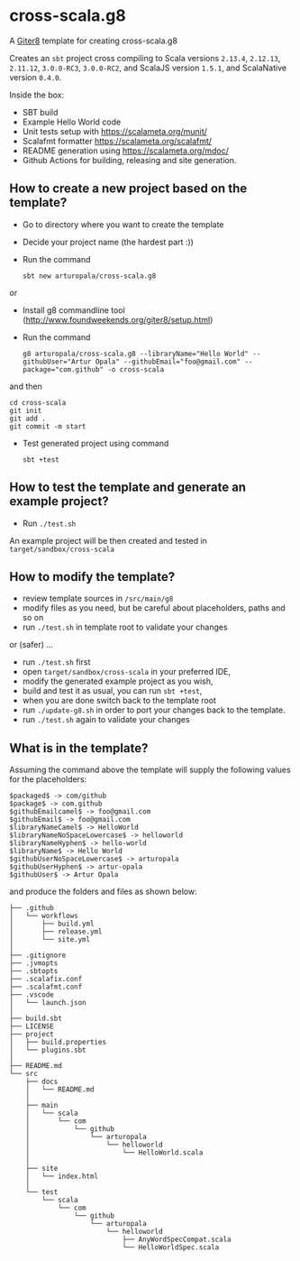 cross-scala.g8
===

A [Giter8](http://www.foundweekends.org/giter8/) template for creating cross-scala.g8

Creates an `sbt` project cross compiling to Scala versions `2.13.4`, `2.12.13`, `2.11.12`, `3.0.0-RC3`, `3.0.0-RC2`, 
and ScalaJS version `1.5.1`, and ScalaNative version `0.4.0`.

Inside the box:
 - SBT build
 - Example Hello World code
 - Unit tests setup with <https://scalameta.org/munit/>
 - Scalafmt formatter <https://scalameta.org/scalafmt/>
 - README generation using  <https://scalameta.org/mdoc/>
 - Github Actions for building, releasing and site generation.

How to create a new project based on the template?
---

* Go to directory where you want to create the template
* Decide your project name (the hardest part :))
* Run the command

    `sbt new arturopala/cross-scala.g8`

or    

* Install g8 commandline tool (http://www.foundweekends.org/giter8/setup.html)
* Run the command

    `g8 arturopala/cross-scala.g8 --libraryName="Hello World" --githubUser="Artur Opala" --githubEmail="foo@gmail.com" --package="com.github" -o cross-scala`
    
and then
    
    cd cross-scala
    git init
	git add .
	git commit -m start
  
* Test generated project using command 

    `sbt +test`
    

How to test the template and generate an example project?
---

* Run `./test.sh` 

An example project will be then created and tested in `target/sandbox/cross-scala`

How to modify the template?
---

 * review template sources in `/src/main/g8`
 * modify files as you need, but be careful about placeholders, paths and so on
 * run `./test.sh` in template root to validate your changes
 
or (safer) ...

* run `./test.sh` first
* open `target/sandbox/cross-scala` in your preferred IDE, 
* modify the generated example project as you wish, 
* build and test it as usual, you can run `sbt +test`,
* when you are done switch back to the template root
* run `./update-g8.sh` in order to port your changes back to the template.
* run `./test.sh` again to validate your changes

What is in the template?
--

Assuming the command above 
the template will supply the following values for the placeholders:

    $packaged$ -> com/github
	$package$ -> com.github
	$githubEmailcamel$ -> foo@gmail.com
	$githubEmail$ -> foo@gmail.com
	$libraryNameCamel$ -> HelloWorld
	$libraryNameNoSpaceLowercase$ -> helloworld
	$libraryNameHyphen$ -> hello-world
	$libraryName$ -> Hello World
	$githubUserNoSpaceLowercase$ -> arturopala
	$githubUserHyphen$ -> artur-opala
	$githubUser$ -> Artur Opala

and produce the folders and files as shown below:

    ├── .github
	│   └── workflows
	│       ├── build.yml
	│       ├── release.yml
	│       └── site.yml
	│
	├── .gitignore
	├── .jvmopts
	├── .sbtopts
	├── .scalafix.conf
	├── .scalafmt.conf
	├── .vscode
	│   └── launch.json
	│
	├── build.sbt
	├── LICENSE
	├── project
	│   ├── build.properties
	│   └── plugins.sbt
	│
	├── README.md
	└── src
	    ├── docs
	    │   └── README.md
	    │
	    ├── main
	    │   └── scala
	    │       └── com
	    │           └── github
	    │               └── arturopala
	    │                   └── helloworld
	    │                       └── HelloWorld.scala
	    │
	    ├── site
	    │   └── index.html
	    │
	    └── test
	        └── scala
	            └── com
	                └── github
	                    └── arturopala
	                        └── helloworld
	                            ├── AnyWordSpecCompat.scala
	                            └── HelloWorldSpec.scala
